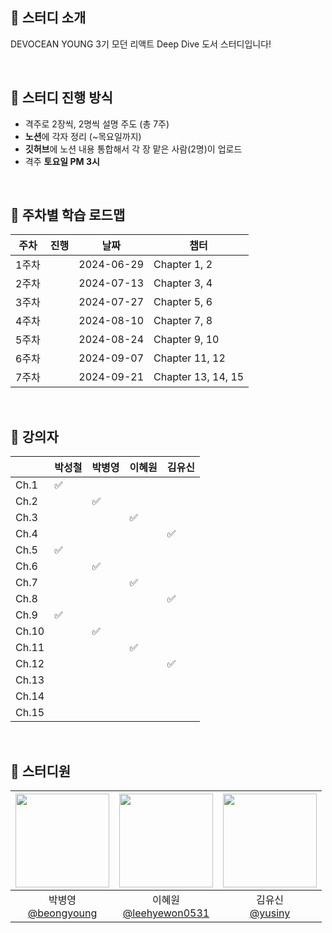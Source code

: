 ## 📌 스터디 소개
DEVOCEAN YOUNG 3기 모던 리액트 Deep Dive 도서 스터디입니다!

<br />

## 📌 스터디 진행 방식
- 격주로 2장씩, 2명씩 설명 주도 (총 7주)
- **노션**에 각자 정리 (~목요일까지)
- **깃허브**에 노션 내용 통합해서 각 장 맡은 사람(2명)이 업로드
- 격주 **토요일 PM 3시**

<br />

## 📌 주차별 학습 로드맵
| 주차  | 진행 | 날짜       | 챕터               |
|-------|------|------------|--------------------|
| 1주차 |      | 2024-06-29 | Chapter 1, 2       |
| 2주차 |      | 2024-07-13 | Chapter 3, 4       |
| 3주차 |      | 2024-07-27 | Chapter 5, 6       |
| 4주차 |      | 2024-08-10 | Chapter 7, 8       |
| 5주차 |      | 2024-08-24 | Chapter 9, 10      |
| 6주차 |      | 2024-09-07 | Chapter 11, 12     |
| 7주차 |      | 2024-09-21 | Chapter 13, 14, 15 |

<br />

## 🎤 강의자
|       | 박성철 | 박병영 | 이혜원 | 김유신 |
|-------|--------|--------|--------|--------|
| Ch.1  | ✅      |        |        |        |
| Ch.2  |        | ✅      |        |        |
| Ch.3  |        |        | ✅      |        |
| Ch.4  |        |        |        | ✅      |
| Ch.5  | ✅      |        |        |        |
| Ch.6  |        | ✅      |        |        |
| Ch.7  |        |        | ✅      |        |
| Ch.8  |        |        |        | ✅      |
| Ch.9  | ✅      |        |        |        |
| Ch.10 |        | ✅      |        |        |
| Ch.11 |        |        | ✅      |        |
| Ch.12 |        |        |        | ✅      |
| Ch.13 |        |        |        |        |
| Ch.14 |        |        |        |        |
| Ch.15 |        |        |        |        |

<br />

## 👤 스터디원

|<img src="https://avatars.githubusercontent.com/u/50867167?v=4" width="150" height="150"/>|<img src="https://avatars.githubusercontent.com/u/50830078?v=4" width="150" height="150"/>|<img src="https://avatars.githubusercontent.com/u/87323603?v=4" width="150" height="150"/>|
|:-:|:-:|:-:|
|박병영<br/>[@beongyoung](https://github.com/beongyoung)|이혜원<br/>[@leehyewon0531](https://github.com/leehyewon0531)|김유신<br/>[@yusiny](https://github.com/yusiny)|
